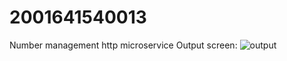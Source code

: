 # 2001641540013
Number management http microservice
Output screen:
![output](https://github.com/AntraTripathi74/2001641540013/assets/75926590/f74cbe9c-cea8-4390-a268-8ecd4c23914e)
